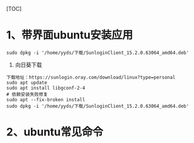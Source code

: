 [TOC]

# 1、带界面ubuntu安装应用
```
sudo dpkg -i '/home/yyds/下载/SunloginClient_15.2.0.63064_amd64.deb'
```
1. 向日葵下载
```
下载地址：https://sunlogin.oray.com/download/linux?type=personal
sudo apt update  
sudo apt install libgconf-2-4
# 依赖安装失败修复
sudo apt --fix-broken install
sudo dpkg -i '/home/yyds/下载/SunloginClient_15.2.0.63064_amd64.deb'
```

# 2、ubuntu常见命令
